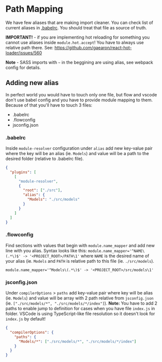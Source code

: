 # Path Mapping

We have few aliases that are making import cleaner. You can check list of current aliases in [.babelrc](https://github.com/Casumo/mobile-react-stack-poc/blob/master/.babelrc). You should treat that file as source of truth.

**IMPORTANT!** - if you are implementing hot reloading for something you cannot use aliases inside `module.hot.accept`! You have to always use relative path there. See: https://github.com/gaearon/react-hot-loader/issues/560

**Note** - SASS imports with `~` in the beggining are using alias, see webpack config for details.

## Adding new alias

In perfect world you would have to touch only one file, but flow and vscode don't use babel config and you have to provide module mapping to them. Because of that you'll have to touch 3 files:

- .babelrc
- .flowconfig
- jsconfig.json

### .babelrc

Inside `module-resolver` configuration under `alias` add new key-value pair where the key will be an alias (ie. `Models`) and value will be a path to the desired folder (relative to .babelrc file).

```json
{
  "plugins": [
    [
      "module-resolver",
      {
        "root": ["./src"],
        "alias": {
          "Models": "./src/models"
        }
      }
    ]
  ]
}
```

### .flowconfig

Find sections with values that begin with `module.name_mapper` and add new line with you alias. Syntax looks like this: `module.name_mapper='^NAME\(.*\)$' -> '<PROJECT_ROOT>/PATH\1'` where `NAME` is the desired name of your alias (ie. `Models` and `PATH` is relative path to this file (ie. `./src/models`).

```
module.name_mapper='^Models\(.*\)$' -> '<PROJECT_ROOT>/src/models\1'
```

### jsconfig.json

Under `compilerOptions` > `paths` add key-value pair where key will be alias (ie. `Models`) and value will be array with 2 path relative from `jsconfig.json` (ie. `["./src/models/*", "./src/models/*/index"]`).
**Note:** You have to add 2 paths to enable jump to definition for cases when you have file `index.js` in folder. VSCode is using TypeScript-like file resolution so it doesn't look for `index.js` by default!

```json
{
  "compilerOptions": {
    "paths": {
      "Models/*": ["./src/models/*", "./src/models/*/index"]
    }
  }
}
```
